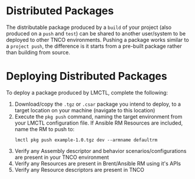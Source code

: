 # Distributed Packages

The distributable package produced by a `build` of your project (also produced on a `push` and `test`) can be shared to another user/system to be deployed to other TNCO environments. Pushing a package works similar to a `project push`, the difference is it starts from a pre-built package rather than building from source.

# Deploying Distributed Packages

To deploy a package produced by LMCTL, complete the following:

1. Download/copy the `.tgz` or `.csar` package you intend to deploy, to a target location on your machine (navigate to this location)
2. Execute the `pkg push` command, naming the target environment from your LMCTL configuration file. If Ansible RM Resources are included, name the RM to push to:
   ```
   lmctl pkg push example-1.0.tgz dev --armname defaultrm
   ```
3. Verify any Assembly descriptor and behavior scenarios/configurations are present in your TNCO environment
4. Verify any Resources are present in Brent/Ansible RM using it's APIs
5. Verify any Resource descriptors are present in TNCO

